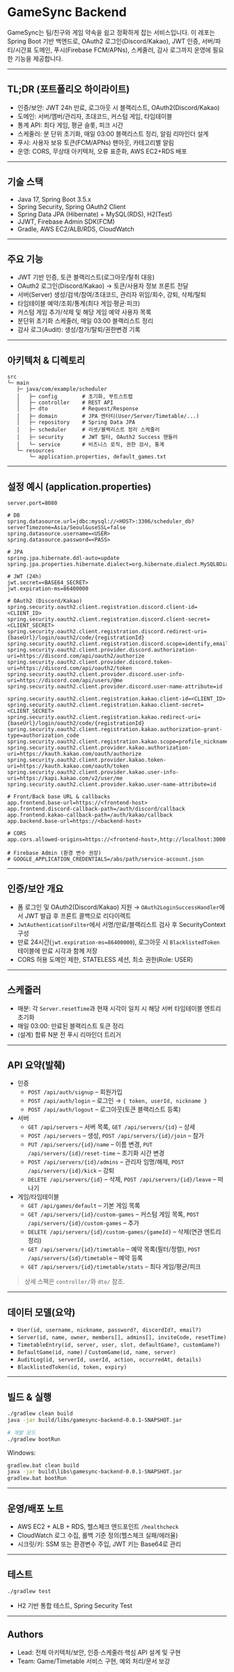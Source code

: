 # GameSync Backend

GameSync는 팀/친구와 게임 약속을 쉽고 정확하게 잡는 서비스입니다. 이 레포는 Spring Boot 기반 백엔드로, OAuth2 로그인(Discord/Kakao), JWT 인증, 서버/파티/시간표 도메인, 푸시(Firebase FCM/APNs), 스케줄러, 감사 로그까지 운영에 필요한 기능을 제공합니다.

---

## TL;DR (포트폴리오 하이라이트)
- 인증/보안: JWT 24h 만료, 로그아웃 시 블랙리스트, OAuth2(Discord/Kakao)
- 도메인: 서버/멤버/관리자, 초대코드, 커스텀 게임, 타임테이블
- 통계 API: 최다 게임, 평균 슬롯, 피크 시간
- 스케줄러: 분 단위 초기화, 매일 03:00 블랙리스트 정리, 알림 리마인더 설계
- 푸시: 사용자 보유 토큰(FCM/APNs) 팬아웃, 카테고리별 알림
- 운영: CORS, 무상태 아키텍처, 오류 표준화, AWS EC2+RDS 배포

---

## 기술 스택
- Java 17, Spring Boot 3.5.x
- Spring Security, Spring OAuth2 Client
- Spring Data JPA (Hibernate) + MySQL(RDS), H2(Test)
- JJWT, Firebase Admin SDK(FCM)
- Gradle, AWS EC2/ALB/RDS, CloudWatch

---

## 주요 기능
- JWT 기반 인증, 토큰 블랙리스트(로그아웃/탈취 대응)
- OAuth2 로그인(Discord/Kakao) → 토큰/사용자 정보 프론트 전달
- 서버(Server) 생성/검색/참여/초대코드, 관리자 위임/회수, 강퇴, 삭제/탈퇴
- 타임테이블 예약/조회/통계(최다 게임·평균·피크)
- 커스텀 게임 추가/삭제 및 해당 게임 예약 사용자 목록
- 분단위 초기화 스케줄러, 매일 03:00 블랙리스트 정리
- 감사 로그(Audit): 생성/참가/탈퇴/권한변경 기록

---

## 아키텍처 & 디렉토리
```
src
└─ main
   ├─ java/com/example/scheduler
   │   ├─ config        # 초기화, 부트스트랩
   │   ├─ controller    # REST API
   │   ├─ dto           # Request/Response
   │   ├─ domain        # JPA 엔터티(User/Server/Timetable/...)
   │   ├─ repository    # Spring Data JPA
   │   ├─ scheduler     # 리셋/블랙리스트 정리 스케줄러
   │   ├─ security      # JWT 필터, OAuth2 Success 핸들러
   │   └─ service       # 비즈니스 로직, 권한 검사, 통계
   └─ resources
       └─ application.properties, default_games.txt
```

---

## 설정 예시 (application.properties)
```properties
server.port=8080

# DB
spring.datasource.url=jdbc:mysql://<HOST>:3306/scheduler_db?serverTimezone=Asia/Seoul&useSSL=false
spring.datasource.username=<USER>
spring.datasource.password=<PASS>

# JPA
spring.jpa.hibernate.ddl-auto=update
spring.jpa.properties.hibernate.dialect=org.hibernate.dialect.MySQL8Dialect

# JWT (24h)
jwt.secret=<BASE64_SECRET>
jwt.expiration-ms=86400000

# OAuth2 (Discord/Kakao)
spring.security.oauth2.client.registration.discord.client-id=<CLIENT_ID>
spring.security.oauth2.client.registration.discord.client-secret=<CLIENT_SECRET>
spring.security.oauth2.client.registration.discord.redirect-uri={baseUrl}/login/oauth2/code/{registrationId}
spring.security.oauth2.client.registration.discord.scope=identify,email
spring.security.oauth2.client.provider.discord.authorization-uri=https://discord.com/api/oauth2/authorize
spring.security.oauth2.client.provider.discord.token-uri=https://discord.com/api/oauth2/token
spring.security.oauth2.client.provider.discord.user-info-uri=https://discord.com/api/users/@me
spring.security.oauth2.client.provider.discord.user-name-attribute=id

spring.security.oauth2.client.registration.kakao.client-id=<CLIENT_ID>
spring.security.oauth2.client.registration.kakao.client-secret=<CLIENT_SECRET>
spring.security.oauth2.client.registration.kakao.redirect-uri={baseUrl}/login/oauth2/code/{registrationId}
spring.security.oauth2.client.registration.kakao.authorization-grant-type=authorization_code
spring.security.oauth2.client.registration.kakao.scope=profile_nickname,account_email
spring.security.oauth2.client.provider.kakao.authorization-uri=https://kauth.kakao.com/oauth/authorize
spring.security.oauth2.client.provider.kakao.token-uri=https://kauth.kakao.com/oauth/token
spring.security.oauth2.client.provider.kakao.user-info-uri=https://kapi.kakao.com/v2/user/me
spring.security.oauth2.client.provider.kakao.user-name-attribute=id

# Front/Back base URL & callbacks
app.frontend.base-url=https://<frontend-host>
app.frontend.discord-callback-path=/auth/discord/callback
app.frontend.kakao-callback-path=/auth/kakao/callback
app.backend.base-url=https://<backend-host>

# CORS
app.cors.allowed-origins=https://<frontend-host>,http://localhost:3000

# Firebase Admin (환경 변수 권장)
# GOOGLE_APPLICATION_CREDENTIALS=/abs/path/service-account.json
```

---

## 인증/보안 개요
- 폼 로그인 및 OAuth2(Discord/Kakao) 지원 → `OAuth2LoginSuccessHandler`에서 JWT 발급 후 프론트 콜백으로 리다이렉트
- `JwtAuthenticationFilter`에서 서명/만료/블랙리스트 검사 후 SecurityContext 구성
- 만료 24시간(`jwt.expiration-ms=86400000`), 로그아웃 시 `BlacklistedToken` 테이블에 만료 시각과 함께 저장
- CORS 허용 도메인 제한, STATELESS 세션, 최소 권한(Role: USER)

---

## 스케줄러
- 매분: 각 `Server.resetTime`과 현재 시각이 일치 시 해당 서버 타임테이블 엔트리 초기화
- 매일 03:00: 만료된 블랙리스트 토큰 정리
- (설계) 합류 N분 전 푸시 리마인더 트리거

---

## API 요약(발췌)
- 인증
  - `POST /api/auth/signup` – 회원가입
  - `POST /api/auth/login` – 로그인 → `{ token, userId, nickname }`
  - `POST /api/auth/logout` – 로그아웃(토큰 블랙리스트 등록)
- 서버
  - `GET /api/servers` – 서버 목록, `GET /api/servers/{id}` – 상세
  - `POST /api/servers` – 생성, `POST /api/servers/{id}/join` – 참가
  - `PUT /api/servers/{id}/name` – 이름 변경, `PUT /api/servers/{id}/reset-time` – 초기화 시간 변경
  - `POST /api/servers/{id}/admins` – 관리자 임명/해제, `POST /api/servers/{id}/kick` – 강퇴
  - `DELETE /api/servers/{id}` – 삭제, `POST /api/servers/{id}/leave` – 떠나기
- 게임/타임테이블
  - `GET /api/games/default` – 기본 게임 목록
  - `GET /api/servers/{id}/custom-games` – 커스텀 게임 목록, `POST /api/servers/{id}/custom-games` – 추가
  - `DELETE /api/servers/{id}/custom-games/{gameId}` – 삭제(연관 엔트리 정리)
  - `GET /api/servers/{id}/timetable` – 예약 목록(필터/정렬), `POST /api/servers/{id}/timetable` – 예약 등록
  - `GET /api/servers/{id}/timetable/stats` – 최다 게임/평균/피크

> 상세 스펙은 `controller/`와 `dto/` 참조.

---

## 데이터 모델(요약)
- `User(id, username, nickname, password?, discordId?, email?)`
- `Server(id, name, owner, members[], admins[], inviteCode, resetTime)`
- `TimetableEntry(id, server, user, slot, defaultGame?, customGame?)`
- `DefaultGame(id, name)` / `CustomGame(id, name, server)`
- `AuditLog(id, serverId, userId, action, occurredAt, details)`
- `BlacklistedToken(id, token, expiry)`

---

## 빌드 & 실행
```bash
./gradlew clean build
java -jar build/libs/gamesync-backend-0.0.1-SNAPSHOT.jar

# 개발 모드
./gradlew bootRun
```

Windows:
```bat
gradlew.bat clean build
java -jar build\libs\gamesync-backend-0.0.1-SNAPSHOT.jar
gradlew.bat bootRun
```

---

## 운영/배포 노트
- AWS EC2 + ALB + RDS, 헬스체크 엔드포인트 `/healthcheck`
- CloudWatch 로그 수집, 롤백 기준 정의(헬스체크 실패/에러율)
- 시크릿/키: SSM 또는 환경변수 주입, JWT 키는 Base64로 관리

---

## 테스트
```bash
./gradlew test
```
- H2 기반 통합 테스트, Spring Security Test

---

## Authors
- Lead: 전체 아키텍처/보안, 인증·스케줄러·핵심 API 설계 및 구현
- Team: Game/Timetable 서비스 구현, 예외 처리/문서 보강
